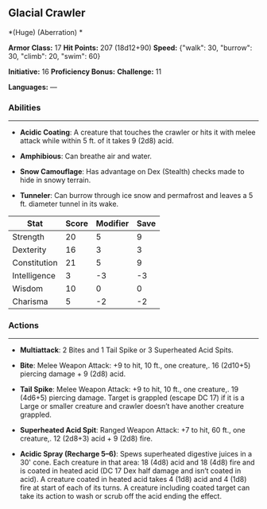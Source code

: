 ## Glacial Crawler
*(Huge) (Aberration) *

**Armor Class:** 17
**Hit Points:** 207 (18d12+90)
**Speed:** {"walk": 30, "burrow": 30, "climb": 20, "swim": 60}

**Initiative:** 16
**Proficiency Bonus:**
**Challenge:** 11

**Languages:** —

### Abilities
 --- 
- **Acidic Coating**: A creature that touches the crawler or hits it with melee attack while within 5 ft. of it takes 9 (2d8) acid.

- **Amphibious**: Can breathe air and water.

- **Snow Camouflage**: Has advantage on Dex (Stealth) checks made to hide in snowy terrain.

- **Tunneler**: Can burrow through ice snow and permafrost and leaves a 5 ft. diameter tunnel in its wake.



| Stat | Score | Modifier | Save |
| ---- | ---- | ---- | ---- |
| Strength | 20 | 5 | 9 |
| Dexterity | 16 | 3 | 3 |
| Constitution | 21 | 5 | 9 |
| Intelligence | 3 | -3 | -3 |
| Wisdom | 10 | 0 | 0 |
| Charisma | 5 | -2 | -2 |

### Actions
 --- 
- **Multiattack**: 2 Bites and 1 Tail Spike or 3 Superheated Acid Spits.

- **Bite**: Melee Weapon Attack: +9 to hit, 10 ft., one creature,. 16 (2d10+5) piercing damage + 9 (2d8) acid.

- **Tail Spike**: Melee Weapon Attack: +9 to hit, 10 ft., one creature,. 19 (4d6+5) piercing damage. Target is grappled (escape DC 17) if it is a Large or smaller creature and crawler doesn’t have another creature grappled.

- **Superheated Acid Spit**: Ranged Weapon Attack: +7 to hit, 60 ft., one creature,. 12 (2d8+3) acid + 9 (2d8) fire.

- **Acidic Spray (Recharge 5–6)**: Spews superheated digestive juices in a 30' cone. Each creature in that area: 18 (4d8) acid and 18 (4d8) fire and is coated in heated acid (DC 17 Dex half damage and isn’t coated in acid). A creature coated in heated acid takes 4 (1d8) acid and 4 (1d8) fire at start of each of its turns. A creature including coated target can take its action to wash or scrub off the acid ending the effect.

